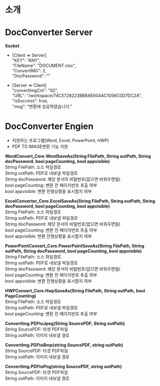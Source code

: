 # 소개
# DocConverter Server
**Socket**
- [Client => Server]  
  "KEY": "ANY",  
  "FileName": "DOCUMENT.xlsx",  
  "ConvertIMG": 2,  
  "DocPassword": ""  
    
 - [Server => Client]  
  "convertImgCnt": "92",  
  "URL": "/workspace/74C5728223BB8AE604AC1056C0D7DC2A",  
  "isSuccess": true,  
  "msg": "변환에 성공하였습니다."  
  
# DocConverter Engien
- 지원하는 프로그램(Word, Excel, PowerPoint, HWP)
- PDF TO IMAGE변환 기능 지원


**WordConvert_Core.WordSaveAs(String FilePath, String outPath, String docPassword, bool pageCounting, bool appvisible)**  
String FilePath: 소스 파일경로  
String outPath: PDF로 내보낼 파일경로  
String docPassword: 해당 문서의 비밀번호(없으면 비워두면됨)  
bool pageCounting: 변환 전 페이지번호 추출 여부  
bool appvisible: 변환 진행상황을 표시할지 여부  

**ExcelConverter_Core.ExcelSaveAs(String FilePath, String outPath, String docPassword, bool pageCounting, bool appvisible)**  
String FilePath: 소스 파일경로  
String outPath: PDF로 내보낼 파일경로  
String docPassword: 해당 문서의 비밀번호(없으면 비워두면됨)  
bool pageCounting: 변환 전 페이지번호 추출 여부  
bool appvisible: 변환 진행상황을 표시할지 여부  

**PowerPointConvert_Core.PowerPointSaveAs(String FilePath, String outPath, String docPassword, bool pageCounting, bool appvisible)**  
String FilePath: 소스 파일경로  
String outPath: PDF로 내보낼 파일경로  
String docPassword: 해당 문서의 비밀번호(없으면 비워두면됨)  
bool pageCounting: 변환 전 페이지번호 추출 여부  
bool appvisible: 변환 진행상황을 표시할지 여부  

**HWPConvert_Core.HwpSaveAs(String FilePath, String outPath, bool PageCounting)**  
String FilePath: 소스 파일경로  
String outPath: PDF로 내보낼 파일경로  
bool pageCounting: 변환 전 페이지번호 추출 여부  

**ConvertImg.PDFtoJpeg(String SourcePDF, String outPath)**  
String SourcePDF: 타겟 PDF파일  
String outPath: 이미지 내보낼 경로  

**ConvertImg.PDFtoBmp(string SourcePDF, string outPath)**  
String SourcePDF: 타겟 PDF파일  
String outPath: 이미지 내보낼 경로  

**ConvertImg.PDFtoPng(string SourcePDF, string outPath)**  
String SourcePDF: 타겟 PDF파일  
String outPath: 이미지 내보낼 경로  
